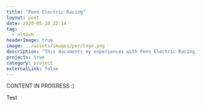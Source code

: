 ```yaml
---
title: "Penn Electric Racing"
layout: post
date: 2020-05-10 22:14
tag:
  - altium
headerImage: true
image: ../assets/images/per/logo.png
description: "This documents my experiences with Penn Electric Racing."
projects: true
category: project
externalLink: false
---
```


CONTENT IN PROGRESS :)

Test
